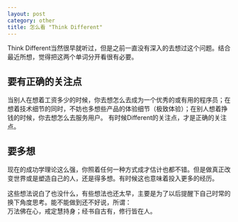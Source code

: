 ```yaml
---
layout: post
category: other
title: 怎么看 "Think Different"
---
```


Think Different当然很早就听过，但是之前一直没有深入的去想过这个问题。结合最近所想，觉得把这两个单词分开看很有必要。

## 要有正确的关注点
当别人在想着工资多少的时候，你去想怎么去成为一个优秀的或有用的程序员；在想着技术细节的同时，不妨也多想些产品的体验细节（极致体验）；在别人想着挣钱的时候，你去想怎么去服务用户。
有时候Different的关注点，才是正确的关注点。

## 要多想
现在的成功学理论这么强，你照着任何一种方式成才估计也都不错。但是做真正改变世界或是塑造自己的人，还是得多想。有时候这也意味着投入更多的经历。

这些想法说白了也没什么，有些想法也还太早，主要是为了以后提醒下自己时常的换下角度思考。能不能做到还不好说，所谓：  
万法佛在心，戒定慧持身；经书自古有，修行皆在人。
